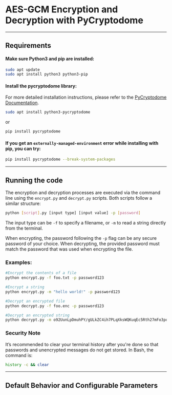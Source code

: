 
# AES-GCM Encryption and Decryption with PyCryptodome
---

## Requirements

#### **Make sure Python3 and pip are installed:**
   ```bash
   sudo apt update
   sudo apt install python3 python3-pip
   ```
   
#### **Install the pycryptodome library:**

For more detailed installation instructions, please refer to the [PyCryptodome Documentation](https://www.pycryptodome.org/src/installation).

```bash
sudo apt install python3-pycryptodome
```
or
```bash
pip install pycryptodome
```
#### **If you get an `externally-managed-environment` error while installing with pip, you can try:**
```bash
pip install pycryptodome --break-system-packages
```

---

## Running the code


The encryption and decryption processes are executed via the command line using the `encrypt.py` and `decrypt.py` scripts. Both scripts follow a similar structure:

```bash
python [script].py [input type] [input value] -p [password]
```

The input type can be `-f` to specify a filename, or `-m` to read a string directly from the terminal.

When encrypting, the password following the `-p` flag can be any secure password of your choice. When decrypting, the provided password must match the password that was used when encrypting the file.


### Examples:
```bash
#Encrypt the contents of a file
python encrypt.py -f foo.txt -p password123

#Encrypt a string
python encrypt.py -m "hello world!" -p password123

#Decrypt an encrypted file
python decrypt.py -f foo.enc -p password123

#Decrypt an encrypted string
python decrypt.py -m o92UunLpDmuhPY/gULkZC4ih7PLqXksWQKuqEc5Rth27mFo3poMQnG8tHbNuLxRAIfwX8ntrerpEsfUZ -p password123
```

### Security Note
It’s recommended to clear your terminal history after you're done so that passwords and unencrypted messages do not get stored. In Bash, the command is:
```bash
history -c && clear
```

---

## Default Behavior and Configurable Parameters


